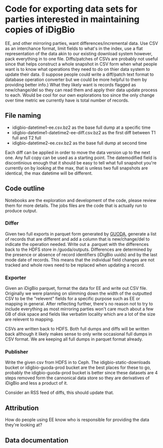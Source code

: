 # Code for exporting data sets for parties interested in maintaining copies of iDigBio

EE, and other mirroring parties, want differences/incremental data. Use CSV as an interchance format, limit fields to what's in the index, use a flat representation of the data akin to our existing download system however, pack everything in to one file. Diffs/patches of CSVs are probably not useful since that helps construct a whole snapshot in CSV form when what people want is to know what operations they need to do on thier data system to update their data. (I suppose people could write a diff/patch text format to database operation converter but we could be more helpful to them by providing better info.) What they likely want is records flagged as new/change/del so they can read them and apply their data update process to each. Would be cool for our own explorations too since the only change over time metric we currently have is total number of records.

## File naming

* idigbio-datetime1-ee.csv.bz2 as the base full dump at a specific time
* idigbio-datetime1-datetime2-ee-diff.csv.bz2 as the first diff between T1 full and T2 full
* idigbio-datetime2-ee.csv.bz2 as the base full dump at second time

Each diff can be applied in order to move the data version up to the next one. Any full copy can be used as a starting point. The datemodified field is discontinious enough that it should be easy to tell what full snapshot you're currently on by looking at the max, that is unless two full snapshots are identical, the max datetime will be different.


## Code outline

Notebooks are the exploration and development of the code, please review them for more details. The jobs files are the code that is actually run to produce output.

### Differ

Given two full exports in parquet form generated by [GUODA](https://github.com/bio-guoda/guoda-datasets/tree/master/iDigBio), generate a list of records that are different and add a column that is new/change/del to indicate the operation needed. Write out a .parquet with the differences back to the HDFS store in /guoda/outputs. Differences are determined by the presence or absence of record identifiers (iDigBio uuids) and by the last mode date of records. This means that the individual field changes are not tracked and whole rows need to be replaced when updating a record.

### Exporter

Given an iDigBio parquet, format the data for EE and write out CSV file. Originally we were planning on slimming down the width of the outputted CSV to be the "relevent" fields for a specific purpose such as EE or mapping in general. After reflecting further, there's no reason not to try to include everything as most mirroring parties won't care much about a few GB of disk space and fields like verbatim locality which are a lot of the size are relevent to mapping.

CSVs are written back to HDFS. Both full dumps and diffs will be written back although it likely makes sense to only write occasional full dumps in CSV format. We are keeping all full dumps in parquet format already.

### Publisher

Write the given csv from HDFS in to Ceph. The idigbio-static-downloads bucket or idigbio-guoda-prod bucket are the best places for these to go, probably the idigbio-guoda-prod bucket is better since these datasets are 4 steps removed form the cannonical data store so they are derivatives of iDigBio and less a product of it.

Consider an RSS feed of diffs, this should update that.

## Attribution

How do people using EE know who is responsible for providing the data they're looking at?

## Data documentation
